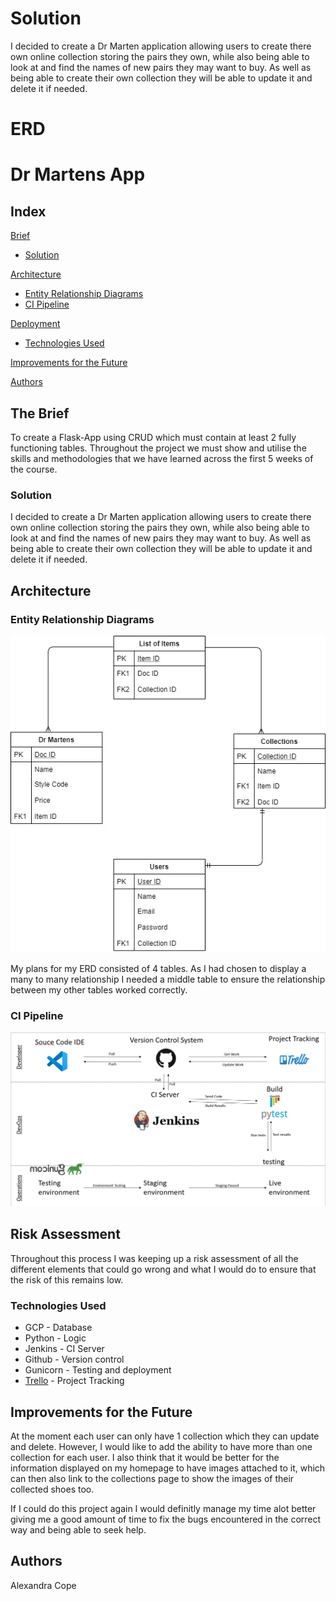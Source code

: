

# Solution
I decided to create a Dr Marten application allowing users to create there own online collection storing the pairs they own, while also being able to look at and find the names of new pairs they may want to buy. As well as being able to create their own collection they will be able to update it and delete it if needed. 

# ERD


# Dr Martens App

## Index
[Brief](#brief)
   * [Solution](#solution)
   
[Architecture](#architecture)
   * [Entity Relationship Diagrams](#erd)
   * [CI Pipeline](#CI)

     
[Deployment](#depl)
   * [Technologies Used](#tech)
     

[Improvements for the Future](#improve)

[Authors](#auth)


<a name="brief"></a>
## The Brief

To create a Flask-App using CRUD which must contain at least 2 fully functioning tables. Throughout the project we must show and utilise the skills and methodologies that we have learned across the first 5 weeks of the course. 

<a name="solution"></a>
### Solution

I decided to create a Dr Marten application allowing users to create there own online collection storing the pairs they own, while also being able to look at and find the names of new pairs they may want to buy. As well as being able to create their own collection they will be able to update it and delete it if needed. 

<a name="architecture"></a>
## Architecture
<a name="erd"></a>
### Entity Relationship Diagrams
![ERD](/Documentation/initialERD.jpg)

My plans for my ERD consisted of 4 tables. As I had chosen to display a many to many relationship I needed a middle table to ensure the relationship between my other tables worked correctly.

<a name="mla"></a>
### CI Pipeline
![CI](/Documentation/CIpipeline.jpg)

<a name="testing"></a>
## Risk Assessment

Throughout this process I was keeping up a risk assessment of all the different elements that could go wrong and what I would do to ensure that the risk of this remains low. 

<a name="tech"></a>
### Technologies Used

* GCP - Database
* Python - Logic
* Jenkins - CI Server
* Github - Version control
* Gunicorn - Testing and deployment
* [Trello](https://trello.com/b/j2Wp9Wsz/sofia-project-1) - Project Tracking

<a name="improve"></a>
## Improvements for the Future

At the moment each user can only have 1 collection which they can update and delete. However, I would like to add the ability to have more than one collection for each user. I also think that it would be better for the information displayed on my homepage to have images attached to it, which can then also link to the collections page to show the images of their collected shoes too. 

If I could do this project again I would definitly manage my time alot better giving me a good amount of time to fix the bugs encountered in the correct way and being able to seek help. 

<a name="auth"></a>
## Authors

Alexandra Cope




